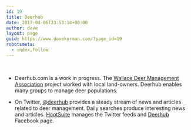 ```yaml
---
id: 19
title: Deerhub
date: 2017-04-06T23:53:14+00:00
author: dave
layout: page
guid: https://www.davekurman.com/?page_id=19
robotsmeta:
  - index,follow
---
```

&nbsp;

  * Deerhub.com is a work in progress. The [Wallace Deer Management Association](http://wallacedeermanagement.com) project worked with local land-owners. Deerhub enables many groups to manage deer populations.

  * On Twitter, [@deerhub](https://twitter.com/deerhub) provides a steady stream of news and articles related to deer management. Daily searches produce interesting news and articles. [HootSuite](https://hootsuite.com) manages the Twitter feeds and [Deerhub](https://www.facebook.com/deerhub/) Facebook page.